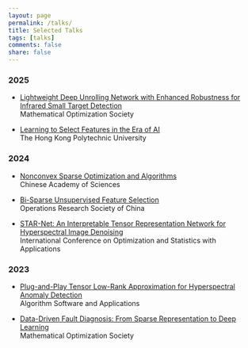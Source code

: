 ```yaml
---
layout: page
permalink: /talks/
title: Selected Talks
tags: [talks]
comments: false
share: false
---
```



### 2025
* <a href="../talks/2025-MOS.pdf" class="textlink" target="_blank"> Lightweight Deep Unrolling Network with Enhanced Robustness for Infrared Small Target Detection </a> <br>
Mathematical Optimization Society <br>

* <a href="../talks/2025-POLYU.pdf" class="textlink" target="_blank"> Learning to Select Features in the Era of AI </a><br>
The Hong Kong Polytechnic University <br>


### 2024

* <a href="../talks/2024-CAS.pdf" class="textlink" target="_blank"> Nonconvex Sparse Optimization and Algorithms </a><br>
Chinese Academy of Sciences<br>

* <a href="../talks/2024-ORSC.pdf" class="textlink" target="_blank"> Bi-Sparse Unsupervised Feature Selection </a><br>
Operations Research Society of China <br>

* <a href="../talks/2024-ICOSA.pdf" class="textlink" target="_blank">STAR-Net: An Interpretable Tensor Representation Network for Hyperspectral Image Denoising </a><br>
International Conference on Optimization and Statistics with Applications<br>

### 2023

* <a href="../talks/2023-ASA.pdf" class="textlink" target="_blank"> Plug-and-Play Tensor Low-Rank Approximation for Hyperspectral Anomaly Detection  </a><br>
Algorithm Software and Applications<br>

* <a href="../talks/2023-MOS.pdf" class="textlink" target="_blank"> Data-Driven Fault Diagnosis: From Sparse Representation to Deep Learning  </a><br>
Mathematical Optimization Society <br>

